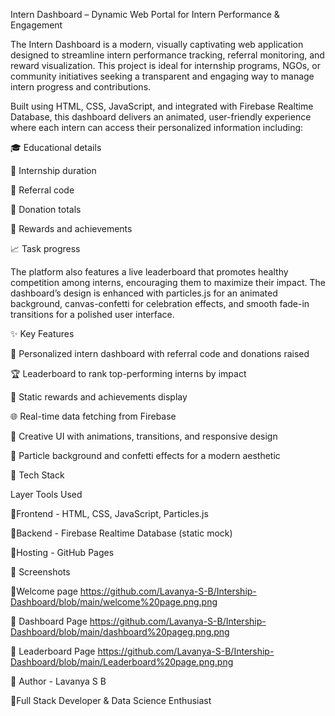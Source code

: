 Intern Dashboard – Dynamic Web Portal for Intern Performance & Engagement

The Intern Dashboard is a modern, visually captivating web application designed to streamline intern performance tracking, referral monitoring, and reward visualization. This project is ideal for internship programs, NGOs, or community initiatives seeking a transparent and engaging way to manage intern progress and contributions.

Built using HTML, CSS, JavaScript, and integrated with Firebase Realtime Database, this dashboard delivers an animated, user-friendly experience where each intern can access their personalized information including:

🎓 Educational details

📅 Internship duration

🧾 Referral code

💸 Donation totals

🎁 Rewards and achievements

📈 Task progress

The platform also features a live leaderboard that promotes healthy competition among interns, encouraging them to maximize their impact. The dashboard’s design is enhanced with particles.js for an animated background, canvas-confetti for celebration effects, and smooth fade-in transitions for a polished user interface.

✨ Key Features

🔐 Personalized intern dashboard with referral code and donations raised

🏆 Leaderboard to rank top-performing interns by impact

🎁 Static rewards and achievements display

🌐 Real-time data fetching from Firebase

💫 Creative UI with animations, transitions, and responsive design

🎨 Particle background and confetti effects for a modern aesthetic

🧰 Tech Stack

Layer	Tools Used

🔹Frontend	 - HTML, CSS, JavaScript, Particles.js

🔹Backend 	- Firebase Realtime Database (static mock)

🔹Hosting - 	GitHub Pages

📸 Screenshots

🔹Welcome page
https://github.com/Lavanya-S-B/Intership-Dashboard/blob/main/welcome%20page.png.png

🔹 Dashboard Page
https://github.com/Lavanya-S-B/Intership-Dashboard/blob/main/dashboard%20pageg.png.png
 
 🔹 Leaderboard Page
https://github.com/Lavanya-S-B/Intership-Dashboard/blob/main/Leaderboard%20page.png.png

👤 Author - Lavanya S B

🔹Full Stack Developer & Data Science Enthusiast
